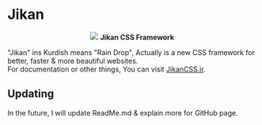 # Jikan

<p align="center">
    <img src="http://jikancss.ir/Images/Logo.png">
    <strong>Jikan CSS Framework</strong>
</p>

"Jikan" ins Kurdish means "Rain Drop", Actually is a new CSS framework for better, faster &amp; more beautiful websites.
<br>
For documentation or other things, You can visit [JikanCSS.ir](http://JikanCSS.ir).
<br>
## Updating
In the future, I will update ReadMe.md & explain more for GitHub page.
